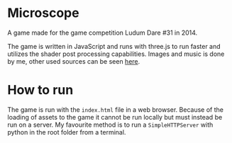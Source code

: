 Microscope
==========

A game made for the game competition Ludum Dare #31 in 2014.

The game is written in JavaScript and runs with three.js to run faster and utilizes the shader post processing capabilities. Images and music is done by me, other used sources can be seen [here](http://www.nada.kth.se/~johntu/microscopic).

# How to run
The game is run with the `index.html` file in a web browser. Because of the loading of assets to the game it cannot be run locally but must instead be run on a server. My favourite method is to run a `SimpleHTTPServer` with python in the root folder from a terminal.
